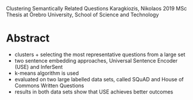 Clustering Semantically Related Questions
Karagkiozis, Nikolaos
2019 MSc Thesis at Örebro University, School of Science and Technology

# Abstract

* clusters + selecting the most representative questions from a large set
* two sentence embedding approaches,
  Universal Sentence Encoder (USE) and InferSent
* k-means algorithm is used
* evaluated on two large labelled data sets, called
  SQuAD and House of Commons Written Questions
* results in both data sets show that USE achieves better outcomes
